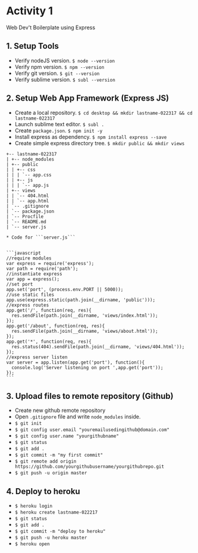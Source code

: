 # Activity 1
Web Dev't Boilerplate using Express

## 1. Setup Tools
* Verify nodeJS version. ```$ node --version```
* Verify npm version. ```$ npm --version```
* Verify git version. ```$ git --version```
* Verify sublime version. ```$ subl --version```

## 2. Setup Web App Framework (Express JS)
* Create a local repository. ```$ cd desktop && mkdir lastname-022317 && cd lastname-022317```
* Launch sublime text editor. ```$ subl .```
* Create ```package.json```. ```$ npm init -y```
* Install express as dependency. ```$ npm install express --save```
* Create simple express directory tree. ```$ mkdir public && mkdir views```
```
+-- lastname-022317
| +-- node_modules
| +-- public
| | +-- css
| | | `-- app.css
| | +-- js
| | | `-- app.js
| +-- views
| | `-- 404.html
| | `-- app.html
| `-- .gitignore
| `-- package.json
| `-- Procfile
| `-- README.md
| `-- server.js

```

	* Code for ```server.js```


	```javascript
	//require modules
	var express = require('express');
	var path = require('path');
	//instantiate express
	var app = express();
	//set port
	app.set('port', (process.env.PORT || 5000));
	//use static files
	app.use(express.static(path.join(__dirname, 'public')));
	//express routes
	app.get('/', function(req, res){
	  res.sendFile(path.join(__dirname, 'views/index.html'));
	});
	app.get('/about', function(req, res){
	  res.sendFile(path.join(__dirname, 'views/about.html'));
	});
	app.get('*', function(req, res){
	  res.status(404).sendFile(path.join(__dirname, 'views/404.html'));
	});
	//express server listen
	var server = app.listen(app.get('port'), function(){
	  console.log('Server listening on port ',app.get('port'));
	});
	```

## 3. Upload files to remote repository (Github)
* Create new github remote repository
* Open ```.gitignore``` file and write ```node_modules``` inside.
* ```$ git init```
* ```$ git config user.email "youremailusedingithub@domain.com"```
* ```$ git config user.name "yourgithubname"```
* ```$ git status```
* ```$ git add .```
* ```$ git commit -m "my first commit"```
* ```$ git remote add origin https://github.com/yourgithubusername/yourgithubrepo.git```
* ```$ git push -u origin master```

## 4. Deploy to heroku
* ```$ heroku login```
* ```$ heroku create lastname-022217```
* ```$ git status```
* ```$ git add .```
* ```$ git commit -m "deploy to heroku"```
* ```$ git push -u heroku master```
* ```$ heroku open```